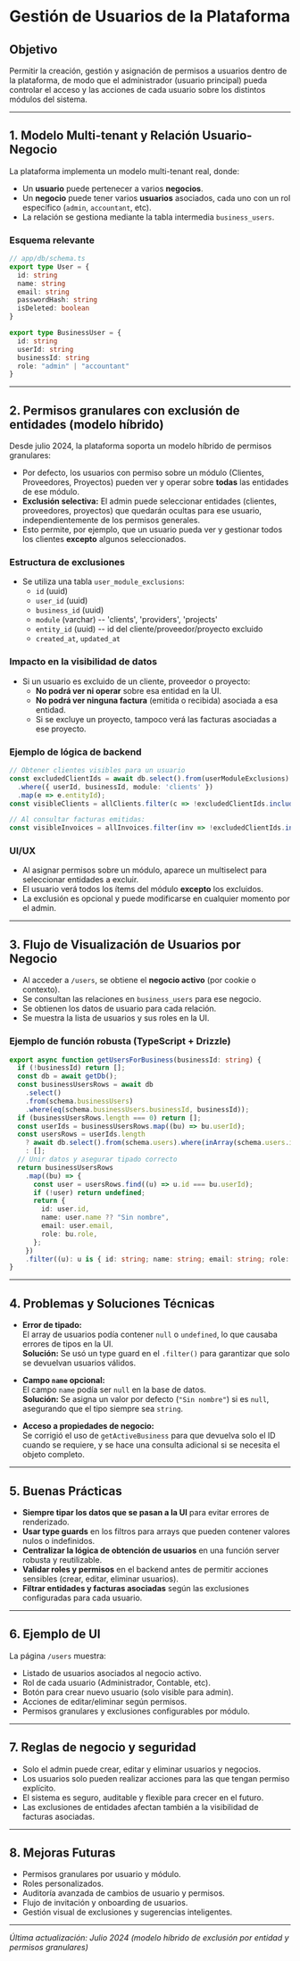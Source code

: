 # Gestión de Usuarios de la Plataforma

## Objetivo
Permitir la creación, gestión y asignación de permisos a usuarios dentro de la plataforma, de modo que el administrador (usuario principal) pueda controlar el acceso y las acciones de cada usuario sobre los distintos módulos del sistema.

---

## 1. Modelo Multi-tenant y Relación Usuario-Negocio

La plataforma implementa un modelo multi-tenant real, donde:

- Un **usuario** puede pertenecer a varios **negocios**.
- Un **negocio** puede tener varios **usuarios** asociados, cada uno con un rol específico (`admin`, `accountant`, etc).
- La relación se gestiona mediante la tabla intermedia `business_users`.

### Esquema relevante

```typescript
// app/db/schema.ts
export type User = {
  id: string
  name: string
  email: string
  passwordHash: string
  isDeleted: boolean
}

export type BusinessUser = {
  id: string
  userId: string
  businessId: string
  role: "admin" | "accountant"
}
```

---

## 2. Permisos granulares con exclusión de entidades (modelo híbrido)

Desde julio 2024, la plataforma soporta un modelo híbrido de permisos granulares:
- Por defecto, los usuarios con permiso sobre un módulo (Clientes, Proveedores, Proyectos) pueden ver y operar sobre **todas** las entidades de ese módulo.
- **Exclusión selectiva:** El admin puede seleccionar entidades (clientes, proveedores, proyectos) que quedarán ocultas para ese usuario, independientemente de los permisos generales.
- Esto permite, por ejemplo, que un usuario pueda ver y gestionar todos los clientes **excepto** algunos seleccionados.

### Estructura de exclusiones
- Se utiliza una tabla `user_module_exclusions`:
  - `id` (uuid)
  - `user_id` (uuid)
  - `business_id` (uuid)
  - `module` (varchar) -- 'clients', 'providers', 'projects'
  - `entity_id` (uuid) -- id del cliente/proveedor/proyecto excluido
  - `created_at`, `updated_at`

### Impacto en la visibilidad de datos
- Si un usuario es excluido de un cliente, proveedor o proyecto:
  - **No podrá ver ni operar** sobre esa entidad en la UI.
  - **No podrá ver ninguna factura** (emitida o recibida) asociada a esa entidad.
  - Si se excluye un proyecto, tampoco verá las facturas asociadas a ese proyecto.

### Ejemplo de lógica de backend
```typescript
// Obtener clientes visibles para un usuario
const excludedClientIds = await db.select().from(userModuleExclusions)
  .where({ userId, businessId, module: 'clients' })
  .map(e => e.entityId);
const visibleClients = allClients.filter(c => !excludedClientIds.includes(c.id));

// Al consultar facturas emitidas:
const visibleInvoices = allInvoices.filter(inv => !excludedClientIds.includes(inv.clientId));
```

### UI/UX
- Al asignar permisos sobre un módulo, aparece un multiselect para seleccionar entidades a excluir.
- El usuario verá todos los ítems del módulo **excepto** los excluidos.
- La exclusión es opcional y puede modificarse en cualquier momento por el admin.

---

## 3. Flujo de Visualización de Usuarios por Negocio

- Al acceder a `/users`, se obtiene el **negocio activo** (por cookie o contexto).
- Se consultan las relaciones en `business_users` para ese negocio.
- Se obtienen los datos de usuario para cada relación.
- Se muestra la lista de usuarios y sus roles en la UI.

### Ejemplo de función robusta (TypeScript + Drizzle)

```typescript
export async function getUsersForBusiness(businessId: string) {
  if (!businessId) return [];
  const db = await getDb();
  const businessUsersRows = await db
    .select()
    .from(schema.businessUsers)
    .where(eq(schema.businessUsers.businessId, businessId));
  if (businessUsersRows.length === 0) return [];
  const userIds = businessUsersRows.map((bu) => bu.userId);
  const usersRows = userIds.length
    ? await db.select().from(schema.users).where(inArray(schema.users.id, userIds))
    : [];
  // Unir datos y asegurar tipado correcto
  return businessUsersRows
    .map((bu) => {
      const user = usersRows.find((u) => u.id === bu.userId);
      if (!user) return undefined;
      return {
        id: user.id,
        name: user.name ?? "Sin nombre",
        email: user.email,
        role: bu.role,
      };
    })
    .filter((u): u is { id: string; name: string; email: string; role: any } => u !== undefined);
}
```

---

## 4. Problemas y Soluciones Técnicas

- **Error de tipado:**  
  El array de usuarios podía contener `null` o `undefined`, lo que causaba errores de tipos en la UI.  
  **Solución:** Se usó un type guard en el `.filter()` para garantizar que solo se devuelvan usuarios válidos.

- **Campo `name` opcional:**  
  El campo `name` podía ser `null` en la base de datos.  
  **Solución:** Se asigna un valor por defecto (`"Sin nombre"`) si es `null`, asegurando que el tipo siempre sea `string`.

- **Acceso a propiedades de negocio:**  
  Se corrigió el uso de `getActiveBusiness` para que devuelva solo el ID cuando se requiere, y se hace una consulta adicional si se necesita el objeto completo.

---

## 5. Buenas Prácticas

- **Siempre tipar los datos que se pasan a la UI** para evitar errores de renderizado.
- **Usar type guards** en los filtros para arrays que pueden contener valores nulos o indefinidos.
- **Centralizar la lógica de obtención de usuarios** en una función server robusta y reutilizable.
- **Validar roles y permisos** en el backend antes de permitir acciones sensibles (crear, editar, eliminar usuarios).
- **Filtrar entidades y facturas asociadas** según las exclusiones configuradas para cada usuario.

---

## 6. Ejemplo de UI

La página `/users` muestra:

- Listado de usuarios asociados al negocio activo.
- Rol de cada usuario (Administrador, Contable, etc).
- Botón para crear nuevo usuario (solo visible para admin).
- Acciones de editar/eliminar según permisos.
- Permisos granulares y exclusiones configurables por módulo.

---

## 7. Reglas de negocio y seguridad

- Solo el admin puede crear, editar y eliminar usuarios y negocios.
- Los usuarios solo pueden realizar acciones para las que tengan permiso explícito.
- El sistema es seguro, auditable y flexible para crecer en el futuro.
- Las exclusiones de entidades afectan también a la visibilidad de facturas asociadas.

---

## 8. Mejoras Futuras

- Permisos granulares por usuario y módulo.
- Roles personalizados.
- Auditoría avanzada de cambios de usuario y permisos.
- Flujo de invitación y onboarding de usuarios.
- Gestión visual de exclusiones y sugerencias inteligentes.

---

*Última actualización: Julio 2024 (modelo híbrido de exclusión por entidad y permisos granulares)*
